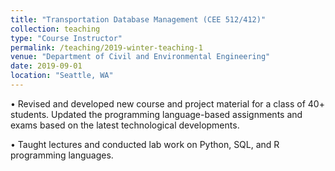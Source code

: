 ```yaml
---
title: "Transportation Database Management (CEE 512/412)"
collection: teaching
type: "Course Instructor"
permalink: /teaching/2019-winter-teaching-1
venue: "Department of Civil and Environmental Engineering"
date: 2019-09-01
location: "Seattle, WA"
---
```


• Revised and developed new course and project material for a class of 40+ students. Updated the
programming language-based assignments and exams based on the latest technological developments.


• Taught lectures and conducted lab work on Python, SQL, and R programming languages.

